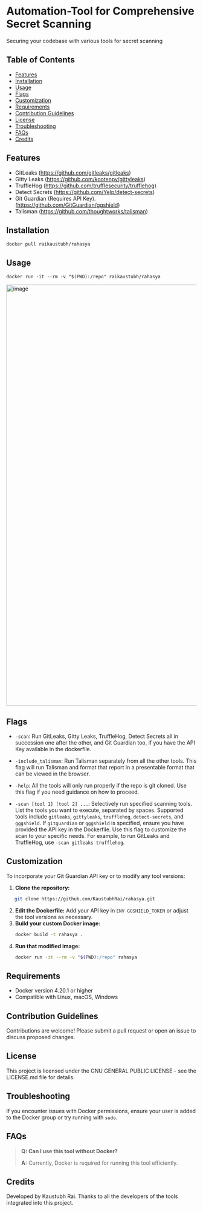 # Automation-Tool for Comprehensive Secret Scanning

Securing your codebase with various tools for secret scanning

## Table of Contents
- [Features](#features)
- [Installation](#installation)
- [Usage](#usage)
- [Flags](#flags)
- [Customization](#customization)
- [Requirements](#requirements)
- [Contribution Guidelines](#contribution-guidelines)
- [License](#license)
- [Troubleshooting](#troubleshooting)
- [FAQs](#faqs)
- [Credits](#credits)

## Features
- GitLeaks (https://github.com/gitleaks/gitleaks)
- Gitty Leaks (https://github.com/kootenpv/gittyleaks)
- TruffleHog (https://github.com/trufflesecurity/trufflehog)
- Detect Secrets (https://github.com/Yelp/detect-secrets)
- Git Guardian (Requires API Key). (https://github.com/GitGuardian/ggshield)
- Talisman (https://github.com/thoughtworks/talisman)


## Installation

```
docker pull raikaustubh/rahasya
```

## Usage


```
docker run -it --rm -v "$(PWD):/repo" raikaustubh/rahasya
```
<img width="1111" alt="image" src="https://github.com/KaustubhRai/rahasya/assets/28558847/f7728a0b-c3e6-447a-a284-a80cc9e88e5a">

## Flags

- `-scan`: Run GitLeaks, Gitty Leaks, TruffleHog, Detect Secrets all in succession one after the other, and Git Guardian too, if you have the API Key available in the dockerfile.

- `-include_talisman`: Run Talisman separately from all the other tools. This flag will run Talisman and format that report in a presentable format that can be viewed in the browser.

- `-help`: All the tools will only run properly if the repo is git cloned. Use this flag if you need guidance on how to proceed.

- `-scan [tool 1] [tool 2] ...`: Selectively run specified scanning tools. List the tools you want to execute, separated by spaces. Supported tools include `gitleaks`, `gittyleaks`, `trufflehog`, `detect-secrets`, and `gggshield`. If `gitguardian` or `gggshield` is specified, ensure you have provided the API key in the Dockerfile. Use this flag to customize the scan to your specific needs. For example, to run GitLeaks and TruffleHog, use `-scan gitleaks trufflehog`.

## Customization

To incorporate your Git Guardian API key or to modify any tool versions:

1. **Clone the repository:**
```bash
   git clone https://github.com/KaustubhRai/rahasya.git
```
2. **Edit the Dockerfile:**
   Add your API key in `ENV GGSHIELD_TOKEN` or adjust the tool versions as necessary.
3. **Build your custom Docker image:**
   ```bash
   docker build -t rahasya .
   ```
4. **Run that modified image:**
   ```bash
   docker run -it --rm -v "$(PWD):/repo" rahasya
   ```
## Requirements

 - Docker version 4.20.1 or higher
 - Compatible with Linux, macOS, Windows

## Contribution Guidelines
Contributions are welcome! Please submit a pull request or open an issue to discuss proposed changes.

## License
This project is licensed under the GNU GENERAL PUBLIC LICENSE - see the LICENSE.md file for details.

## Troubleshooting
If you encounter issues with Docker permissions, ensure your user is added to the Docker group or try running with `sudo`.

## FAQs
> **Q: Can I use this tool without Docker?**
>
> **A:** Currently, Docker is required for running this tool efficiently.

## Credits
Developed by Kaustubh Rai. Thanks to all the developers of the tools integrated into this project.
